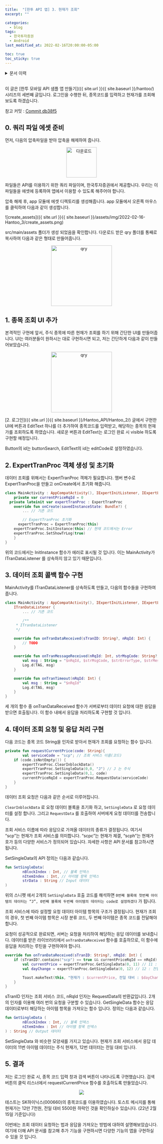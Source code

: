 ```yaml
---
title:  "[한투 API 앱] 3. 현재가 조회"
excerpt: ""

categories:
  - blog
tags:
  - 한국투자증권
  - Android
last_modified_at: 2022-02-16T20:00:00-05:00

toc: true
toc_sticky: true
---
```


<details>
<summary>문서 이력</summary>
<div markdown="1">
- 2022.02.16. 포스팅
</div>
</details>
<br>

이 글은 [한투 모바일 API 샘플 앱 만들기]({{ site.url }}{{ site.baseurl }}/hantoo/) 시리즈의 세번째 글입니다. 로그인을 수행한 뒤, 종목코드를 입력하고 현재가를 조회해보도록 하겠습니다.

참고 커밋 : [Commit db38f5]([https://github.com/cocoslime/HantooSample/commit/db38f54c76e8a84fc3c06ffc65bfbfd991711644](https://github.com/cocoslime/HantooSample/commit/db38f54c76e8a84fc3c06ffc65bfbfd991711644))

## 0. 쿼리 파일 에셋 준비

먼저, 다음의 압축파일을 받아 압축을 해제하여 줍니다. 

<p  align="center"><a href="https://github.com/cocoslime/HantooSample/tree/master/files/qry.zip"><img src="{{ site.url }}{{ site.baseurl }}/assets/img/download_icon.png" alt="다운로드" width="100" height="100"></a></p>


파일들은 API를 이용하기 위한 쿼리 파일이며, 한국투자증권에서 제공합니다. 우리는 이 파일들을 에셋에 등록하여 앱에서 이용할 수 있도록 해주어야 합니다.

압축 해제 후, app 모듈에 에셋 디렉토리를 생성해줍니다. app 모듈에서 오른쪽 마우스를 클릭하여 다음과 같이 생성합니다.

![create_assets]({{ site.url }}{{ site.baseurl }}/assets/img/2022-02-16-Hantoo_3/create_assets.png)

src/main/assets 폴더가 생성 되었음을 확인합니다. 다운로드 받은 qry 폴더를 통째로 복사하여 다음과 같은 형태로 만들어줍니다.

<p  align="center">
<img src="{{ site.url }}{{ site.baseurl }}/assets/img/2022-02-16-Hantoo_3/qry_folder.png" alt="qry" width="200" >
</p>

## 1. 종목 조회 UI 추가

본격적인 구현에 앞서, 주식 종목에 따른 현재가 조회를 하기 위해 간단한 UI를 만들어줍니다. UI는 여러분들이 원하시는 대로 구현하시면 되고, 저는 간단하게 다음과 같이 만들어보았습니다.


<p  align="center">
<img src="{{ site.url }}{{ site.baseurl }}/assets/img/2022-02-16-Hantoo_3/android_ui.png" alt="qry" width="200" >
</p>

[2. 로그인]({{ site.url }}{{ site.baseurl }}/Hantoo_API/Hantoo_2/) 글에서 구현한 UI에 버튼과 EditText 하나를 더 추가하여 종목코드를 입력받고, 해당하는 종목의 현재가를 조회하도록 하였습니다. 새로운 버튼과 EditText는 로그인 완료 시 visible 하도록 구현할 예정입니다.

Button의 id는 buttonSearch, EditText의 id는 editCode로 설정하였습니다.

## 2. ExpertTranProc 객체 생성 및 초기화

데이터 조회를 위해서는 ExpertTranProc 객체가 필요합니다. 멤버 변수로 ExpertTranProc을 만들고 onCreate에서 초기화 해줍니다.

```kotlin
class MainActivity : AppCompatActivity(), IExpertInitListener, IExpertLoginListener {
	private var currentPriceRqId = 0
  private lateinit var expertTranProc : ExpertTranProc
	override fun onCreate(savedInstanceState: Bundle?) {
		... // 기존 코드

		// ExpertTranProc 초기화
	  expertTranProc = ExpertTranProc(this)
    expertTranProc.InitInstance(this) // 현재 코드에서는 Error
    expertTranProc.SetShowTrLog(true)		
	}
}
```

위의 코드에서는 InitInstance 함수가 에러로 표시될 것 입니다. 이는 MainActivity가 ITranDataListener 를 상속하지 않고 있기 때문입니다.

## 3. 데이터 조회 콜백 함수 구현

MainActivity를 ITranDataListener를 상속하도록 만들고, 다음의 함수들을 구현하여 줍니다.

```kotlin
class MainActivity : AppCompatActivity(), IExpertInitListener, IExpertLoginListener,
    ITranDataListener {
		... // 기존 코드

		/**
     * ITranDataListener
     */

    override fun onTranDataReceived(sTranID: String?, nRqId: Int) {
        // TODO
    }

    override fun onTranMessageReceived(nRqId: Int, strMsgCode: String?, strErrorType: String?,strMessage: String? ) {
        val msg : String = "$nRqId, $strMsgCode, $strErrorType, $strMessage"
        Log.d(TAG, msg)
    }

    override fun onTranTimeout(nRqId: Int) {
        val msg : String = "$nRqId"
        Log.d(TAG, msg)
    }
}
```

세 개의 함수 중 onTranDataReceived 함수가 서버로부터 데이터 요청에 대한 응답을 받으면 호출됩니다. 이 함수 내에서 응답을 처리하도록 구현할 것 입니다.

## 4. 데이터 조회 요청 및 응답 처리 구현

다음 코드는 종목 코드 String을 인자로 받아서 현재가 조회를 요청하는 함수 입니다.

```kotlin
private fun requestCurrentPrice(code: String){
		val serviceCode = "scp"; // 조회 서비스 이름(코드)
    if (code.isNotEmpty()) {
        expertTranProc.ClearInblockData()
        expertTranProc.SetSingleData(0,0, "J") // J 는 주식
        expertTranProc.SetSingleData(0,1, code)
        currentPriceRqId = expertTranProc.RequestData(serviceCode)
    }
}
```

데이터 조회 요청은 다음과 같은 순서로 이루어집니다. 

`ClearInblockData` 로 요청 데이터 블록을 초기화 하고, `SetSingleData` 로 요청 데이터를 설정 합니다. 그리고 `RequestData` 를 호출하여 서버에게 요청 데이터를 전송합니다.

조회 서비스 이름에 따라 응답으로 가져올 데이터의 종류가 결정됩니다. 여기서 “scp”는 현재가 조회 서비스를 의미합니다. “scpc”는 현재가 체결, “scph”는 현재가 호가 등의 다양한 서비스가 정의되어 있습니다. 자세한 사항은 API 문서를 참고하시면 됩니다.

SetSingleData의 API 정의는 다음과 같습니다.

```kotlin
fun SetSingleData(
		nBlockIndex : Int, // 블록 인덱스
		nItemIndex : Int, // 아이템 항목 인덱스
		strData : String // Input 데이터
)
```

위의 스니펫 에서 2개의 `SetSingleData` 호출 코드를 해석하면 `0번째 블록에 첫번째 아이템의 데이터는 “J”, 0번째 블록에 두번째 아이템의 데이터는 code로 설정하겠다` 가 됩니다. 

조회 서비스에 따라 설정할 요청 데이터 아이템 항목의 구조가 결정됩니다. 현재가 조회의 경우, 첫 번째 아이템 항목은 시장 분류 코드, 두 번째 아이템은 종목 코드를 전달해야 합니다. 

요청이 성공적으로 완료되면, 서버는 요청을 처리하여 해당하는 응답 데이터를 보내줍니다. 데이터를 받은 라이브러리에서 ```onTranDataReceived``` 함수를 호출하므로, 이 함수에 응답을 처리하는 루틴을 구현하여야 합니다.

```kotlin
override fun onTranDataReceived(sTranID: String?, nRqId: Int) {
    if (sTranID?.contains("scp") == true && currentPriceRqId == nRqId) {
        val currentPrice = expertTranProc.GetSingleData(0, 11) // 11 : 주식 현재가
        val dayChange = expertTranProc.GetSingleData(0, 12) // 12 : 전일 대비

        Toast.makeText(this, "현재가 : $currentPrice, 전일 대비 : $dayChange", Toast.LENGTH_SHORT).show()
    }
}
```

sTranID 인자는 조회 서비스 코드, nRqId 인자는 RequestData의 반환값입니다. 2개의 인자를 이용해 여러 번의 요청을 구분할 수 있습니다. GetSingleData 함수는 응답 데이터로부터 해당하는 아이템 항목을 가져오는 함수 입니다. 정의는 다음과 같습니다.

```kotlin
fun GetSingleData (
		nBlockIndex : Int, // 블록 인덱스
		nItemIndex : Int // 아이템 항목 인덱스
) : String // Output 데이터
```

SetSingleData 와 비슷한 모양새를 가지고 있습니다. 현재가 조회 서비스에서 응답 데이터의 11번 아이템 데이터는 주식 현재가, 12번 데이터는 전일 대비 입니다.

## 5. 결과

저는 로그인 완료 시, 종목 코드 입력 창과 검색 버튼이 나타나도록 구현했습니다. 검색 버튼의 클릭 리스너에서 requestCurrentPrice 함수를 호출하도록 만들었습니다.

<p align="center">
    <img src="{{ site.url }}{{ site.baseurl }}/assets/img/2022-02-16-Hantoo_3/result.jpeg">
</p>

테스트는 SK하이닉스(000660)의 종목코드를 이용하였습니다. 토스트 메시지를 통해 현재가는 12만 7천원, 전일 대비 5500원 하락인 것을 확인하실수 있습니다. (22년 2월 15일 기준입니다)

이번에는 조회 데이터 요청하는 법과 응답을 가져오는 방법에 대하여 설명해보았습니다. 여기에 더해 API 문서를 참고해 추가 기능을 구현하시면 다양한 기능의 앱을 구현하실 수 있을 것 입니다.